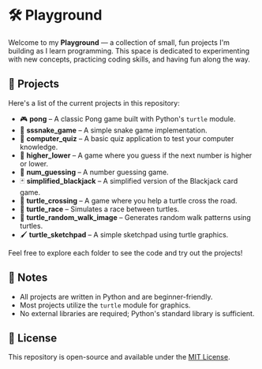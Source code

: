 # 🛠️ Playground

Welcome to my **Playground** — a collection of small, fun projects I'm building as I learn programming. This space is dedicated to experimenting with new concepts, practicing coding skills, and having fun along the way.

## 📁 Projects

Here's a list of the current projects in this repository:

- 🎮 **pong** – A classic Pong game built with Python's `turtle` module.
- 🐍 **sssnake_game** – A simple snake game implementation.
- 🧠 **computer_quiz** – A basic quiz application to test your computer knowledge.
- 🎲 **higher_lower** – A game where you guess if the next number is higher or lower.
- 🔢 **num_guessing** – A number guessing game.
- 🃏 **simplified_blackjack** – A simplified version of the Blackjack card game.
- 🐢 **turtle_crossing** – A game where you help a turtle cross the road.
- 🐢 **turtle_race** – Simulates a race between turtles.
- 🎨 **turtle_random_walk_image** – Generates random walk patterns using turtles.
- 🖌️ **turtle_sketchpad** – A simple sketchpad using turtle graphics.

Feel free to explore each folder to see the code and try out the projects!

## 📌 Notes

- All projects are written in Python and are beginner-friendly.
- Most projects utilize the `turtle` module for graphics.
- No external libraries are required; Python's standard library is sufficient.

## 📄 License

This repository is open-source and available under the [MIT License](LICENSE).
